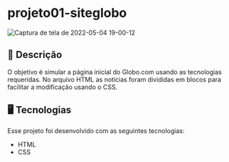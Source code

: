 # projeto01-siteglobo

![Captura de tela de 2022-05-04 19-00-12](https://user-images.githubusercontent.com/102394141/166832821-ff93cc8e-4b13-4ddb-aca7-76dde35a5b7f.png)

## 📝 Descrição

O objetivo é simular a página inicial do Globo.com usando as tecnologias requeridas. No arquivo HTML as notícias foram divididas em blocos para facilitar a modificação usando o CSS.

## 🖥️ Tecnologias

Esse projeto foi desenvolvido com as seguintes tecnologias:

- HTML
- CSS
